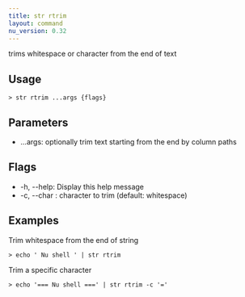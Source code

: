 ```yaml
---
title: str rtrim
layout: command
nu_version: 0.32
---
```

trims whitespace or character from the end of text

## Usage
```shell
> str rtrim ...args {flags} 
 ```

## Parameters
* ...args: optionally trim text starting from the end by column paths

## Flags
* -h, --help: Display this help message
* -c, --char <string>: character to trim (default: whitespace)

## Examples
  Trim whitespace from the end of string
```shell
> echo ' Nu shell ' | str rtrim
 ```

  Trim a specific character
```shell
> echo '=== Nu shell ===' | str rtrim -c '='
 ```

